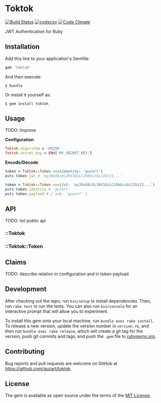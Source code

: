 # Toktok

[![Build Status](https://travis-ci.org/guzart/toktok.svg?branch=master)](https://travis-ci.org/guzart/toktok)
[![codecov](https://codecov.io/gh/guzart/toktok/branch/master/graph/badge.svg)](https://codecov.io/gh/guzart/toktok)
[![Code Climate](https://codeclimate.com/github/guzart/toktok/badges/gpa.svg)](https://codeclimate.com/github/guzart/toktok)


JWT Authentication for Ruby

## Installation

Add this line to your application's Gemfile:

```ruby
gem 'toktok'
```

And then execute:

    $ bundle

Or install it yourself as:

    $ gem install toktok

## Usage

TODO: Improve

**Configuration**

```ruby
Toktok.algorithm = 'HS256'
Toktok.secret_key = ENV['MY_SECRET_KEY']
```

**Encode/Decode**

```ruby
token = Toktok::Token.new(identity: 'guzart')
puts token.jwt # 'eyJ0eXAiOiJKV1QiLCJhbGciOiJIUzI1...'

token = Toktok::Token.new(jwt: 'eyJ0eXAiOiJKV1QiLCJhbGciOiJIUzI1...')
puts token.identity # 'guzart'
puts token.payload # { sub: 'guzart' }
```

## API

TODO: list public api

### ::Toktok

### ::Toktok::Token

## Claims

TODO: describe relation in configuration and in token payload

## Development

After checking out the repo, run `bin/setup` to install dependencies. Then, run `rake test` to run the tests. You can also run `bin/console` for an interactive prompt that will allow you to experiment.

To install this gem onto your local machine, run `bundle exec rake install`. To release a new version, update the version number in `version.rb`, and then run `bundle exec rake release`, which will create a git tag for the version, push git commits and tags, and push the `.gem` file to [rubygems.org](https://rubygems.org).

## Contributing

Bug reports and pull requests are welcome on GitHub at https://github.com/guzart/toktok.

## License

The gem is available as open source under the terms of the [MIT License](http://opensource.org/licenses/MIT).

